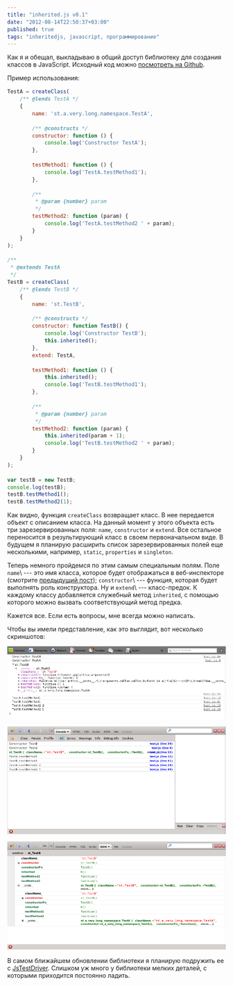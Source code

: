 ```yaml
---
title: "inherited.js v0.1"
date: "2012-08-14T22:50:37+03:00"
published: true
tags: "inheritedjs, javascript, программирование"
---
```


Как я и обещал, выкладываю в общий доступ библиотеку для создания классов в JavaScript. Исходный код можно
[посмотреть на Github](https://github.com/dikmax/inheritedjs).

Пример использования:

~~~~~javascript
TestA = createClass(
    /** @lends TestA */
    {
        name: 'st.a.very.long.namespace.TestA',

        /** @constructs */
        constructor: function () {
            console.log('Constructor TestA');
        },

        testMethod1: function () {
            console.log('TestA.testMethod1');
        },

        /**
         * @param {number} param
         */
        testMethod2: function (param) {
            console.log('TestA.testMethod2 ' + param);
        }
    }
);

/**
 * @extends TestA
 */
TestB = createClass(
    /** @lends TestB */
    {
        name: 'st.TestB',

        /** @constructs */
        constructor: function TestB() {
            console.log('Constructor TestB');
            this.inherited();
        },
        extend: TestA,

        testMethod1: function () {
            this.inherited();
            console.log('TestB.testMethod1');
        },

        /**
         * @param {number} param
         */
        testMethod2: function (param) {
            this.inherited(param + 1);
            console.log('TestB.testMethod2 ' + param);
        }
    }
);

var testB = new TestB;
console.log(testB);
testB.testMethod1();
testB.testMethod2(1);
~~~~~

Как видно, функция `createClass` возвращает класс. В нее передается объект с описанием класса. На данный момент у этого
объекта есть три зарезервированных поля: `name`, `constructor` и `extend`. Все остальное переносится в результирующий
класс в своем первоначальном виде. В будущем я планирую расширить список зарезервированных полей еще несколькими,
например, `static`, `properties` и `singleton`.

Теперь немного пройдемся по этим самым специальным полям. Поле `name`\ --- это имя класса, которое будет
отображаться в веб-инспекторе (смотрите [предыдущий пост](/post/inheritedjsnames/));
`constructor`\ --- функция, которая будет выполнять роль конструктора. Ну и `extend`\ --- класс-предок.
К каждому классу добавляется служебный метод `inherited`, с помощью которого можно вызвать соответствующий метод предка.

Кажется все. Если есть вопросы, мне всегда можно написать.

Чтобы вы имели представление, как это выглядит, вот несколько скриншотов:

![Консоль Web Inspector в Google Chrome](/images/screenshots/inheritedjs-0.1-chrome.png "Консоль Web Inspector в Google Chrome")

![Консоль Firebug в Firefox](/images/screenshots/inheritedjs-0.1-firebug.png "Консоль Firebug в Firefox")

![Просмотр объекта в Firebug](/images/screenshots/inheritedjs-0.1-firebug-2.png "Просмотр объекта в Firebug")

В самом ближайшем обновлении библиотеки я планирую подружить ее с
[JsTestDriver](http://code.google.com/p/js-test-driver/). Слишком уж много у библиотеки мелких деталей, с которыми
приходится постоянно ладить.
